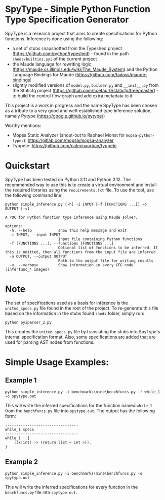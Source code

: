 # SpyType - Simple Python Function Type Specification Generator
SpyType is a research project that aims to create specifications for Python functions. Inference is done using the following:
* a set of stubs snapshotted from the Typeshed project (https://github.com/python/typeshed) - found in the path `sheds/builtins.pyi` of the current project
* the Maude language for rewriting logic (https://maude.cs.illinois.edu/wiki/The_Maude_System) and the Python Language Bindings for Maude (https://github.com/fadoss/maude-bindings)
* slightly modified versions of `model.py`, `builder.py` and `__init__.py` from the Staticfg project (https://github.com/coetaur0/staticfg/tree/master) - to build the control flow graph and add extra metadata to it

This project is a work in progress and the name SpyType has been chosen as a tribute to a very good and well-established type inference solution, namely Pytype (https://google.github.io/pytype/)

Worthy mentions:
- Mopsa Static Analyzer (shout-out to Raphael Monat for `mopsa-python-types`): https://gitlab.com/mopsa/mopsa-analyzer
- Typpete: https://github.com/caterinaurban/typpete

# Quickstart
SpyType has been tested on Python 3.11 and Python 3.12. The recommended way to use this is to create a virtual environment and install the required libraries using the `requirements.txt` file. To use the tool, use the following command line:
```
python simple_inference.py [-h] -i INPUT [-f [FUNCTIONS ...]] -o OUTPUT [-v]

A POC for Python function type inference using Maude solver.

options:
  -h, --help            show this help message and exit
  -i INPUT, --input INPUT
                        Input file containing Python functions
  -f [FUNCTIONS ...], --functions [FUNCTIONS ...]
                        Optional list of functions to be inferred. If this is omitted, then all functions from the input file are inferred
  -o OUTPUT, --output OUTPUT
                        Path to the output file for writing results
  -v, --verbose         Show information in every CFG node (inferfunc_* images)
```

# Note
The set of specifications used as a basis for inference is the `united_specs.py` file found in the root of the project. To re-generate this file based on the information in the stubs found `sheds` folder, simply run:
```
python pyiparser_2.py
```
This creates the `united_specs.py` file by translating the stubs into SpyType's internal specification format. Also, some specifications are added that are used for parsing AST nodes from functions.

# Simple Usage Examples:

## Example 1
```
python simple_inference.py -i benchmarks\mine\benchfuncs.py -f while_1 -o spytype.out
```
This will write the inferred specifications for the function named `while_1` from the `benchfuncs.py` file into `spytype.out`. The output has the following form:
```
---------------------------------
while_1 specs
---------------------------------
while_1 : {
	((x:int) -> (return:list < int >)),
}
```

## Example 2
```
python simple_inference.py -i benchmarks\mine\benchfuncs.py -o spytype.out
```
This will write the inferred specifications for every function in the `benchfuncs.py` file into `spytype.out`.
